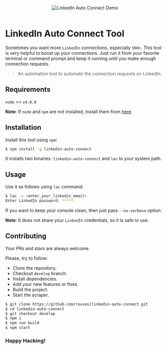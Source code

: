 <p align="center">
  <img src="https://raw.githubusercontent.com/rousan/linkedin-auto-connect/master/demo.gif" alt="LinkedIn Auto Connect Demo">
    <br>
    <br>
</p>

# LinkedIn Auto Connect Tool

Sometimes you want more `LinkedIn` connections, especially `500+`. This tool is very helpful to boost up your connections.
Just run it from your favorite terminal or command prompt and keep it running until you make enough connection requests.

> An automation tool to automate the connection requests on LinkedIn.

## Requirements

`node` >= `v4.0.0`

**Note**: If `node` and `npm` are not installed, Install them from [here](https://nodejs.org/en/download/).

## Installation

Install this tool using `npm`:

```bash
$ npm install -g linkedin-auto-connect
```

It installs two binaries: `linkedin-auto-connect` and `lac` to your system path.

## Usage

Use it as follows using `lac` command:

```bash
$ lac -u <enter_your_linkedin_email>
Enter LinkedIn password: *****
```

If you want to keep your console clean, then just pass `--no-verbose` option.

**Note**: It does not share your `LinkedIn` credentials, so it is safe to use.

## Contributing

Your PRs and stars are always welcome.

Please, try to follow:

* Clone the repository.
* Checkout `develop` branch.
* Install dependencies.
* Add your new features or fixes.
* Build the project.
* Start the scraper.

```sh
$ git clone https://github.com/rousan/linkedin-auto-connect.git
$ cd linkedin-auto-connect
$ git checkout develop
$ npm i
$ npm run build
$ npm start
```

### Happy Hacking!
